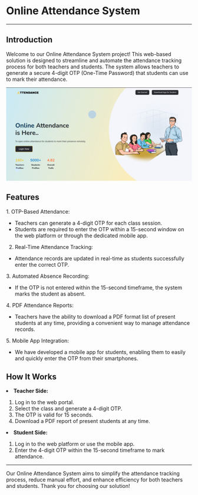 <h1>Online Attendance System</h1>

*** 

<h2>Introduction</h2>

<p>Welcome to our Online Attendance System project! 
This web-based solution is designed to streamline and 
automate the attendance tracking process for both teachers 
and students. The system allows teachers to generate a 
secure 4-digit OTP (One-Time Password) that students can 
use to mark their attendance.</p>

<img src="Screenshot/index.png">

<h2>Features</h2>
1. OTP-Based Attendance:
<ul>
    <li>Teachers can generate a 4-digit OTP for each class session.</li>
    <li>Students are required to enter the OTP within a 15-second window on 
    the web platform or through the dedicated mobile app.</li>
</ul>

2. Real-Time Attendance Tracking:
<ul>
    <li>Attendance records are updated in real-time as students 
    successfully enter the correct OTP.</li>
</ul>
3. Automated Absence Recording:
<ul>
    <li>If the OTP is not entered within the 15-second timeframe, 
    the system marks the student as absent.</li>
</ul>
4. PDF Attendance Reports:
<ul>
    <li>Teachers have the ability to download a PDF format list of present 
students at any time, providing a convenient way to manage attendance records.</li>
</ul>
5. Mobile App Integration:
<ul>
    <li>We have developed a mobile app for students, enabling them to easily and 
quickly enter the OTP from their smartphones.</li>
</ul>

<h2>How It Works</h2>

<li><b>Teacher Side:</b></li>
<ol>
    <li>Log in to the web portal.</li>
    <li>Select the class and generate a 4-digit OTP.</li>
    <li>The OTP is valid for 15 seconds.</li>
    <li>Download a PDF report of present students at any time.</li>
</ol>

<li><b>Student Side:</b></li>
<ol>
    <li>Log in to the web platform or use the mobile app.</li>
    <li>Enter the 4-digit OTP within the 15-second timeframe to mark attendance.</li>
</ol>

***

<p>Our Online Attendance System aims to simplify the attendance 
tracking process, reduce manual effort, and enhance efficiency 
for both teachers and students. Thank you for choosing our 
solution!</p>
